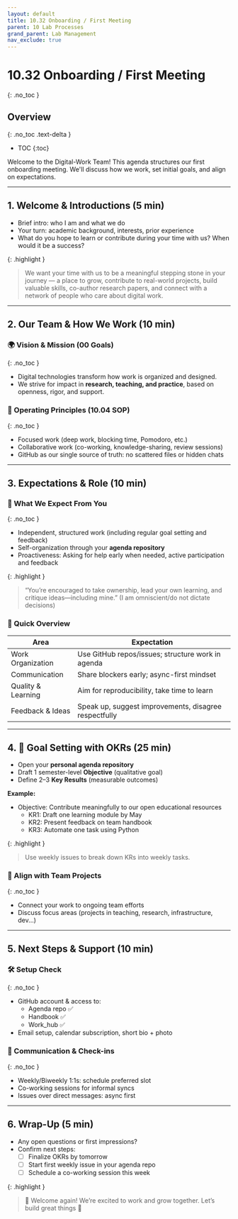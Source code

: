 ```yaml
---
layout: default
title: 10.32 Onboarding / First Meeting
parent: 10 Lab Processes
grand_parent: Lab Management
nav_exclude: true
---
```


# 10.32 Onboarding / First Meeting
{: .no_toc }

## Overview
{: .no_toc .text-delta }

- TOC
{:toc}

<!--
# 🗓️ Student Assistant (approx. 60 minutes)
-->

Welcome to the Digital-Work Team! This agenda structures our first onboarding meeting.
We'll discuss how we work, set initial goals, and align on expectations.

---

## 1. Welcome & Introductions (5 min)

- Brief intro: who I am and what we do
- Your turn: academic background, interests, prior experience
- What do you hope to learn or contribute during your time with us? When would it be a success?

{: .highlight } 
> We want your time with us to be a meaningful stepping stone in your journey — a place to grow, contribute to real-world projects, build valuable skills, co-author research papers, and connect with a network of people who care about digital work.

---

## 2. Our Team & How We Work (10 min)

### 🌍 Vision & Mission (00 Goals)
{: .no_toc }
- Digital technologies transform how work is organized and designed.
- We strive for impact in **research, teaching, and practice**, based on openness, rigor, and support.

### 🧭 Operating Principles (10.04 SOP)
{: .no_toc }
- Focused work (deep work, blocking time, Pomodoro, etc.)
- Collaborative work (co-working, knowledge-sharing, review sessions)
- GitHub as our single source of truth: no scattered files or hidden chats

---

## 3. Expectations & Role (10 min)

### 🙋 What We Expect From You
{: .no_toc }
- Independent, structured work (including regular goal setting and feedback)
- Self-organization through your **agenda repository**
- Proactiveness: Asking for help early when needed, active participation and feedback

{: .highlight } 
> “You’re encouraged to take ownership, lead your own learning, and critique ideas—including mine.” (I am omniscient/do not dictate decisions)

### 📣 Quick Overview

| Area                | Expectation                                                                 |
|---------------------|------------------------------------------------------------------------------|
| Work Organization   | Use GitHub repos/issues; structure work in agenda                           |
| Communication       | Share blockers early; async-first mindset                                   |
| Quality & Learning  | Aim for reproducibility, take time to learn                                 |
| Feedback & Ideas    | Speak up, suggest improvements, disagree respectfully                       |

---

## 4. 🎯 Goal Setting with OKRs (25 min)

- Open your **personal agenda repository**
- Draft 1 semester-level **Objective** (qualitative goal)
- Define 2–3 **Key Results** (measurable outcomes)

**Example:**

- Objective: Contribute meaningfully to our open educational resources  
  - KR1: Draft one learning module by May  
  - KR2: Present feedback on team handbook  
  - KR3: Automate one task using Python

{: .highlight } 
> Use weekly issues to break down KRs into weekly tasks.

### 🔄 Align with Team Projects
{: .no_toc }

- Connect your work to ongoing team efforts
- Discuss focus areas (projects in teaching, research, infrastructure, dev...)

---

## 5. Next Steps & Support (10 min)

### 🛠 Setup Check
{: .no_toc }

- GitHub account & access to:
  - Agenda repo ✅  
  - Handbook ✅  
  - Work_hub ✅  
- Email setup, calendar subscription, short bio + photo

### 🤝 Communication & Check-ins
{: .no_toc }

- Weekly/Biweekly 1:1s: schedule preferred slot
- Co-working sessions for informal syncs
- Issues over direct messages: async first

---

## 6. Wrap-Up (5 min)

- Any open questions or first impressions?
- Confirm next steps:
  - [ ] Finalize OKRs by tomorrow
  - [ ] Start first weekly issue in your agenda repo
  - [ ] Schedule a co-working session this week

{: .highlight } 
> 🎉 Welcome again! We’re excited to work and grow together. Let’s build great things 🚀
